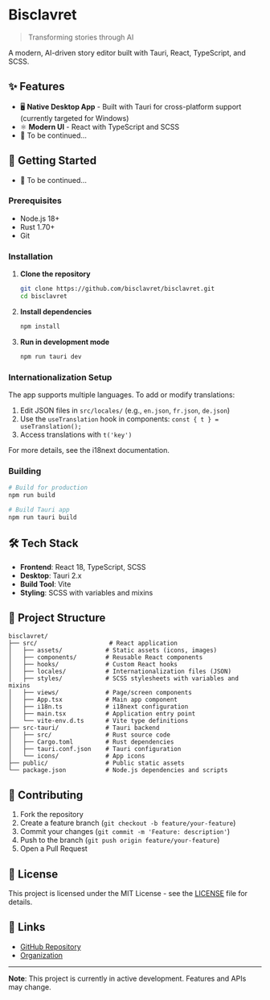 # Bisclavret

> Transforming stories through AI

A modern, AI-driven story editor built with Tauri, React, TypeScript, and SCSS.

## ✨ Features

- 🖥️ **Native Desktop App** - Built with Tauri for cross-platform support (currently targeted for Windows)
- ⚛️ **Modern UI** - React with TypeScript and SCSS
- 🌙 To be continued...

## 🚀 Getting Started
- 🌙 To be continued...

### Prerequisites

- Node.js 18+ 
- Rust 1.70+
- Git

### Installation

1. **Clone the repository**
   ```bash
   git clone https://github.com/bisclavret/bisclavret.git
   cd bisclavret
   ```

2. **Install dependencies**
   ```bash
   npm install
   ```

3. **Run in development mode**
   ```bash
   npm run tauri dev
   ```

### Internationalization Setup

The app supports multiple languages. To add or modify translations:

1. Edit JSON files in `src/locales/` (e.g., `en.json`, `fr.json`, `de.json`)
2. Use the `useTranslation` hook in components: `const { t } = useTranslation();`
3. Access translations with `t('key')`

For more details, see the i18next documentation.

### Building

```bash
# Build for production
npm run build

# Build Tauri app
npm run tauri build
```

## 🛠️ Tech Stack

- **Frontend**: React 18, TypeScript, SCSS
- **Desktop**: Tauri 2.x
- **Build Tool**: Vite
- **Styling**: SCSS with variables and mixins

## 📁 Project Structure

```
bisclavret/
├── src/                    # React application
│   ├── assets/            # Static assets (icons, images)
│   ├── components/        # Reusable React components
│   ├── hooks/             # Custom React hooks
│   ├── locales/           # Internationalization files (JSON)
│   ├── styles/            # SCSS stylesheets with variables and mixins
│   ├── views/             # Page/screen components
│   ├── App.tsx            # Main app component
│   ├── i18n.ts            # i18next configuration
│   ├── main.tsx           # Application entry point
│   └── vite-env.d.ts      # Vite type definitions
├── src-tauri/             # Tauri backend
│   ├── src/               # Rust source code
│   ├── Cargo.toml         # Rust dependencies
│   ├── tauri.conf.json    # Tauri configuration
│   └── icons/             # App icons
├── public/                # Public static assets
└── package.json           # Node.js dependencies and scripts
```

## 🤝 Contributing

1. Fork the repository
2. Create a feature branch (`git checkout -b feature/your-feature`)
3. Commit your changes (`git commit -m 'Feature: description'`)
4. Push to the branch (`git push origin feature/your-feature`)
5. Open a Pull Request

## 📄 License

This project is licensed under the MIT License - see the [LICENSE](LICENSE) file for details.

## 🔗 Links

- [GitHub Repository](https://github.com/bisclavret/bisclavret)
- [Organization](https://github.com/bisclavret)

---

**Note**: This project is currently in active development. Features and APIs may change.
